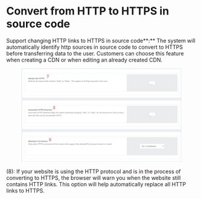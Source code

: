 # Convert from HTTP to HTTPS in source code

Support changing HTTP links to HTTPS in source code\*\*:\*\* The system will automatically identify http sources in source code to convert to HTTPS before transferring data to the user. Customers can choose this feature when creating a CDN or when editing an already created CDN.

<figure><img src="../../.gitbook/assets/image (195).png" alt=""><figcaption></figcaption></figure>

(8): If your website is using the HTTP protocol and is in the process of converting to HTTPS, the browser will warn you when the website still contains HTTP links. This option will help automatically replace all HTTP links to HTTPS.
